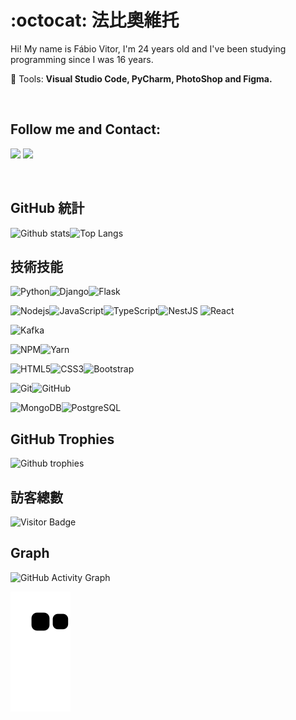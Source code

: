 # :octocat: 法比奧維托

<p align="left"> 
  
  Hi! My name is Fábio Vitor, I'm 24 years old and I've been studying programming since I was 16 years.
</p>

<p align="left">
  💼 Tools: <strong>Visual Studio Code, PyCharm, PhotoShop and Figma.</strong>
</p>

<br>

## Follow me and Contact:

<p align="left">

  <a href="mailto:fabvitor2010@gmail.com?subject=Contato através do Github" alt="Gmail">
  <img src="https://img.shields.io/badge/-Gmail-black?style=flat-square&labelColor=FF0000&logo=gmail&logoColor=white&link=LINK-DO-SEU-EMAIL" /></a>

  <a href="https://www.linkedin.com/in/fvitor7/" alt="Linkedin">
  <img src="https://img.shields.io/badge/-Linkedin-black?style=flat-square&logo=Linkedin&logoColor=white&link=LINK-DO-SEU-LINKEDIN" /></a>

</p>  

<br>

## GitHub 統計

![Github stats](https://github-readme-stats.vercel.app/api?username=FVitor7&hide=issues&theme=gruvbox&show_icons=true&hide_border=false&count_private=true&include_all_commits=true&line_height=29.0)![Top Langs](https://github-readme-stats.vercel.app/api/top-langs/?username=FVitor7&layout=compact&theme=gruvbox&langs_count=8)

## 技術技能

![Python](https://img.shields.io/badge/-Python-black?style=flat-square&logo=python)![Django](https://img.shields.io/badge/-Django-black?style=flat-square&logo=django)![Flask](https://img.shields.io/badge/-Flask-black?style=flat-square&logo=flask)

![Nodejs](https://img.shields.io/badge/NodeJs-black.svg?logo=node.js&logoColor=white)![JavaScript](https://img.shields.io/badge/-JavaScript-black?style=flat-square&logo=javascript)![TypeScript](https://img.shields.io/badge/-TypeScript-black?style=flat-square&logo=typescript)![NestJS](https://img.shields.io/badge/-Nestjs-black?style=flat-square&logo=nestjs)
![React](https://img.shields.io/badge/-React-black?style=flat-square&logo=react)

![Kafka](https://img.shields.io/badge/-kafka-black?style=flat-square&logo=kafka)

![NPM](https://img.shields.io/badge/NPM-black.svg?logo=npm)![Yarn](https://img.shields.io/badge/Yarn-black.svg?logo=yarn&logoColor=white)

![HTML5](https://img.shields.io/badge/-HTML5-black?style=flat-square&logo=html5&logoColor=white)![CSS3](https://img.shields.io/badge/-CSS3-black?style=flat-square&logo=css3)![Bootstrap](https://img.shields.io/badge/-Bootstrap-black?style=flat-square&logo=bootstrap)

![Git](https://img.shields.io/badge/-Git-black?style=flat-square&logo=git)![GitHub](https://img.shields.io/badge/-GitHub-black?style=flat-square&logo=github)

![MongoDB](https://img.shields.io/badge/-MongoDB-black?style=flat-square&logo=mongodb)![PostgreSQL](https://img.shields.io/badge/-PostgresSQL-black?style=flat-square&logo=PostgreSQL)

<!--![MySQL](https://img.shields.io/badge/-MySQL-black?style=flat-square&logo=MySQL)-->

## GitHub Trophies

![Github trophies](https://github-profile-trophy.vercel.app/?username=fvitor7&theme=dracula)

## 訪客總數

![Visitor Badge](https://visitor-badge.laobi.icu/badge?page_id=fvitor7.fvitor7)

## Graph

![GitHub Activity Graph](https://activity-graph.herokuapp.com/graph?username=FVitor7)

![Snake animation](https://github.com/FVitor7/FVitor7/blob/output/github-contribution-grid-snake.svg)
